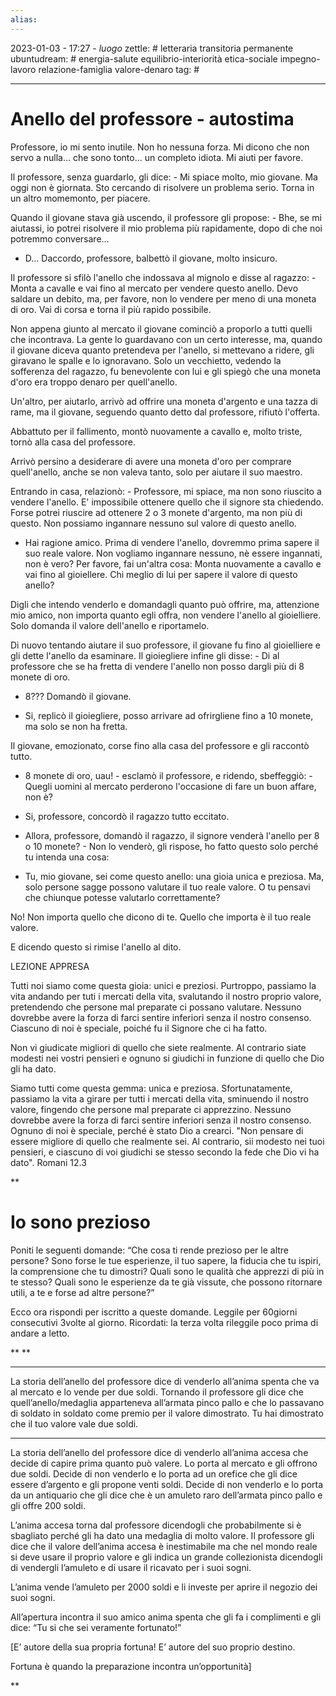 ```yaml
---
alias: 
---
```

2023-01-03 - 17:27 - *luogo*
zettle: # letteraria transitoria permanente
ubuntudream: # energia-salute equilibrio-interiorità etica-sociale impegno-lavoro relazione-famiglia valore-denaro 
tag: #

---
# Anello del professore - autostima

Professore, io mi sento inutile. Non ho nessuna forza. Mi dicono che non servo a nulla... che sono tonto... un completo idiota. Mi aiuti per favore.

Il professore, senza guardarlo, gli dice: - Mi spiace molto, mio giovane. Ma oggi non è giornata. Sto cercando di risolvere un problema serio. Torna in un altro momemonto, per piacere.

Quando il giovane stava già uscendo, il professore gli propose: - Bhe, se mi aiutassi, io potrei risolvere il mio problema più rapidamente, dopo di che noi potremmo conversare...

- D... Daccordo, professore, balbettò il giovane, molto insicuro.

  

Il professore si sfilò l'anello che indossava al mignolo e disse al ragazzo: - Monta a cavalle e vai fino al mercato per vendere questo anello. Devo saldare un debito, ma, per favore, non lo vendere per meno di una moneta di oro. Vai di corsa e torna il più rapido possibile.

  

Non appena giunto al mercato il giovane cominciò a proporlo a tutti quelli che incontrava. La gente lo guardavano con un certo interesse, ma, quando il giovane diceva quanto pretendeva per l'anello, si mettevano a ridere, gli giravano le spalle e lo ignoravano. Solo un vecchietto, vedendo la sofferenza del ragazzo, fu benevolente con lui e gli spiegò che una moneta d'oro era troppo denaro per quell'anello.

  

Un'altro, per aiutarlo, arrivò ad offrire una moneta d'argento e una tazza di rame, ma il giovane, seguendo quanto detto dal professore, rifiutò l'offerta.

  

Abbattuto per il fallimento, montò nuovamente a cavallo e, molto triste, tornò alla casa del professore.

Arrivò persino a desiderare di avere una moneta d'oro per comprare quell'anello, anche se non valeva tanto, solo per aiutare il suo maestro.

  

Entrando in casa, relazionò: - Professore, mi spiace, ma non sono riuscito a vendere l'anello. E' impossibile ottenere quello che il signore sta chiedendo. Forse potrei riuscire ad ottenere 2 o 3 monete d'argento, ma non più di questo. Non possiamo ingannare nessuno sul valore di questo anello.

  

- Hai ragione amico. Prima di vendere l'anello, dovremmo prima sapere il suo reale valore. Non vogliamo ingannare nessuno, nè essere ingannati, non è vero? Per favore, fai un'altra cosa: Monta nuovamente a cavallo e vai fino al gioiellere. Chi meglio di lui per sapere il valore di questo anello?

Digli che intendo venderlo e domandagli quanto può offrire, ma, attenzione mio amico, non importa quanto egli offra, non vendere l'anello al gioielliere. Solo domanda il valore dell'anello e riportamelo.

  

Di nuovo tentando aiutare il suo professore, il giovane fu fino al gioielliere e gli dette l'anello da esaminare. Il gioiegliere infine gli disse: - Di al professore che se ha fretta di vendere l'anello non posso dargli più di 8 monete di oro.

  

- 8??? Domandò il giovane.

  

- Si, replicò il gioiegliere, posso arrivare ad ofrirgliene fino a 10 monete, ma solo se non ha fretta.

  

Il giovane, emozionato, corse fino alla casa del professore e gli raccontò tutto.

- 8 monete di oro, uau! - esclamò il professore, e ridendo, sbeffeggiò: - Quegli uomini al mercato perderono l'occasione di fare un buon affare, non è? 

- Si, professore, concordò il ragazzo tutto eccitato.

  

- Allora, professore, domandò il ragazzo, il signore venderà l'anello per 8 o 10 monete? - Non lo venderò, gli rispose, ho fatto questo solo perché tu intenda una cosa:

  

- Tu, mio giovane, sei come questo anello: una gioia unica e preziosa. Ma, solo persone sagge possono valutare il tuo reale valore. O tu pensavi che chiunque potesse valutarlo correttamente?

No! Non importa quello che dicono di te. Quello che importa è il tuo reale valore.

  

E dicendo questo si rimise l'anello al dito.

  

LEZIONE APPRESA 

Tutti noi siamo come questa gioia: unici e preziosi. Purtroppo, passiamo la vita andando per tuti i mercati della vita, svalutando il nostro proprio valore, pretendendo che persone mal preparate ci possano valutare. Nessuno dovrebbe avere la forza di farci sentire inferiori senza il nostro consenso. Ciascuno di noi è speciale, poiché fu il Signore che ci ha fatto.

Non vi giudicate migliori di quello che siete realmente. Al contrario siate modesti nei vostri pensieri e ognuno si giudichi in funzione di quello che Dio gli ha dato.

Siamo tutti come questa gemma: unica e preziosa. Sfortunatamente, passiamo la vita a girare per tutti i mercati della vita, sminuendo il nostro valore, fingendo che persone mal preparate ci apprezzino. Nessuno dovrebbe avere la forza di farci sentire inferiori senza il nostro consenso. Ognuno di noi è speciale, perché è stato Dio a crearci.
     "Non pensare di essere migliore di quello che realmente sei. Al contrario, sii modesto nei tuoi pensieri, e ciascuno di voi giudichi se stesso secondo la fede che Dio vi ha dato". Romani 12.3

**

# Io sono prezioso

Poniti le seguenti domande: “Che cosa ti rende prezioso per le altre persone? Sono forse le tue esperienze, il tuo sapere, la fiducia che tu ispiri, la comprensione che tu dimostri? Quali sono le qualità che apprezzi di più in te stesso? Quali sono le esperienze da te già vissute, che possono ritornare utili, a te e forse ad altre persone?”

Ecco ora rispondi per iscritto a queste domande. Leggile per 60giorni consecutivi 3volte al giorno. Ricordati: la terza volta rileggile poco prima di andare a letto.

**
**

---

La storia dell’anello del professore dice di venderlo all’anima spenta che va al mercato e lo vende per due soldi. Tornando il professore gli dice che quell’anello/medaglia apparteneva all’armata pinco pallo e che lo passavano di soldato in soldato come premio per il valore dimostrato. Tu hai dimostrato che il tuo valore vale due soldi.

  

---

La storia dell’anello del professore dice di venderlo all’anima accesa che decide di capire prima quanto può valere. Lo porta al mercato e gli offrono due soldi. Decide di non venderlo e lo porta ad un orefice che gli dice essere d’argento e gli propone venti soldi. Decide di non venderlo e lo porta da un antiquario che gli dice che è un amuleto raro dell’armata pinco pallo e gli offre 200 soldi. 

L’anima accesa torna dal professore dicendogli che probabilmente si è sbagliato perché gli ha dato una medaglia di molto valore. Il professore gli dice che il valore dell’anima accesa è inestimabile ma che nel mondo reale si deve usare il proprio valore e gli indica un grande collezionista dicendogli di vendergli l’amuleto e di usare il ricavato per i suoi sogni.

L’anima vende l’amuleto per 2000 soldi e li investe per aprire il negozio dei suoi sogni.

All’apertura incontra il suo amico anima spenta che gli fa i complimenti e gli dice: “Tu si che sei veramente fortunato!”

[E’ autore della sua propria fortuna! E’ autore del suo proprio destino.

Fortuna è quando la preparazione incontra un’opportunità]

  
**